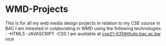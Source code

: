 # WMD-Projects
This is for all my web media design projects in relation to my CSE course in BAC
I am intrested in colaborating in WMD using the following technologies : -HTML5
                                                                         -JAVASCRIPT
                                                                         -CSS
I am available at cse21-031@thuto.bac.ac.bw
nice
